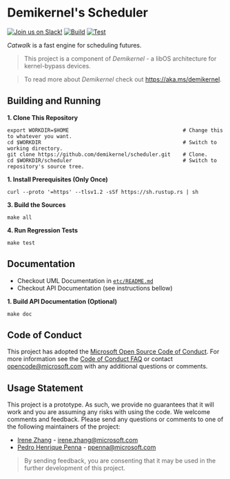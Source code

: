 Demikernel's Scheduler
=======================

[![Join us on Slack!](https://img.shields.io/badge/chat-on%20Slack-e01563.svg)](https://join.slack.com/t/demikernel/shared_invite/zt-11i6lgaw5-HFE_IAls7gUX3kp1XSab0g)
[![Build](https://github.com/demikernel/scheduler/actions/workflows/build.yml/badge.svg)](https://github.com/demikernel/scheduler/actions/workflows/build.yml)
[![Test](https://github.com/demikernel/scheduler/actions/workflows/test.yml/badge.svg)](https://github.com/demikernel/scheduler/actions/workflows/test.yml)

_Catwalk_ is a fast engine for scheduling futures.

> This project is a component of _Demikernel_ - a libOS architecture for
kernel-bypass devices.

> To read more about _Demikernel_ check out https://aka.ms/demikernel.

Building and Running
---------------------

**1. Clone This Repository**
```
export WORKDIR=$HOME                                     # Change this to whatever you want.
cd $WORKDIR                                              # Switch to working directory.
git clone https://github.com/demikernel/scheduler.git    # Clone.
cd $WORKDIR/scheduler                                    # Switch to repository's source tree.
```

**1. Install Prerequisites (Only Once)**
```
curl --proto '=https' --tlsv1.2 -sSf https://sh.rustup.rs | sh
```

**3. Build the Sources**
```
make all
```

**4. Run Regression Tests**
```
make test
```

Documentation
--------------

- Checkout UML Documentation in [`etc/README.md`](./etc/README.md)
- Checkout API Documentation (see instructions bellow)

**1. Build API Documentation (Optional)**
```
make doc
```

Code of Conduct
---------------

This project has adopted the [Microsoft Open Source Code of Conduct](https://opensource.microsoft.com/codeofconduct/).
For more information see the [Code of Conduct FAQ](https://opensource.microsoft.com/codeofconduct/faq/)
or contact [opencode@microsoft.com](mailto:opencode@microsoft.com) with any additional questions or comments.


Usage Statement
--------------

This project is a prototype. As such, we provide no guarantees that it will
work and you are assuming any risks with using the code. We welcome comments
and feedback. Please send any questions or comments to one of the following
maintainers of the project:

- [Irene Zhang](https://github.com/iyzhang) - [irene.zhang@microsoft.com](mailto:irene.zhang@microsoft.com)
- [Pedro Henrique Penna](https://github.com/ppenna) - [ppenna@microsoft.com](mailto:ppenna@microsoft.com)

> By sending feedback, you are consenting that it may be used  in the further
> development of this project.

